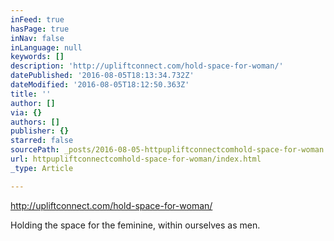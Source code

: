 ```yaml
---
inFeed: true
hasPage: true
inNav: false
inLanguage: null
keywords: []
description: 'http://upliftconnect.com/hold-space-for-woman/'
datePublished: '2016-08-05T18:13:34.732Z'
dateModified: '2016-08-05T18:12:50.363Z'
title: ''
author: []
via: {}
authors: []
publisher: {}
starred: false
sourcePath: _posts/2016-08-05-httpupliftconnectcomhold-space-for-woman.md
url: httpupliftconnectcomhold-space-for-woman/index.html
_type: Article

---
```

http://upliftconnect.com/hold-space-for-woman/

Holding the space for the feminine, within ourselves as men.